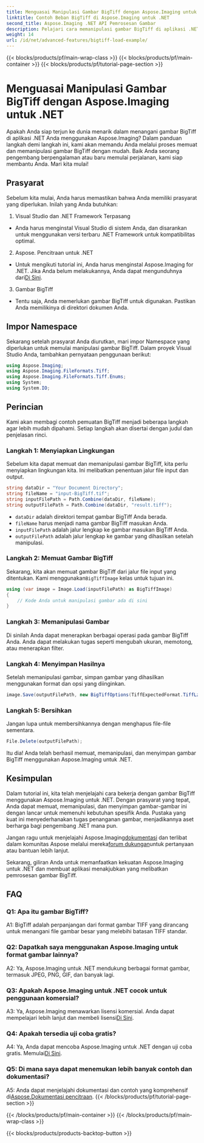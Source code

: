 ```yaml
---
title: Menguasai Manipulasi Gambar BigTiff dengan Aspose.Imaging untuk .NET
linktitle: Contoh Beban BigTiff di Aspose.Imaging untuk .NET
second_title: Aspose.Imaging .NET API Pemrosesan Gambar
description: Pelajari cara memanipulasi gambar BigTiff di aplikasi .NET dengan Aspose.Imaging untuk .NET. Ikuti panduan langkah demi langkah kami untuk penanganan gambar yang lancar.
weight: 14
url: /id/net/advanced-features/bigtiff-load-example/
---
```


{{< blocks/products/pf/main-wrap-class >}}
{{< blocks/products/pf/main-container >}}
{{< blocks/products/pf/tutorial-page-section >}}

# Menguasai Manipulasi Gambar BigTiff dengan Aspose.Imaging untuk .NET

Apakah Anda siap terjun ke dunia menarik dalam menangani gambar BigTiff di aplikasi .NET Anda menggunakan Aspose.Imaging? Dalam panduan langkah demi langkah ini, kami akan memandu Anda melalui proses memuat dan memanipulasi gambar BigTiff dengan mudah. Baik Anda seorang pengembang berpengalaman atau baru memulai perjalanan, kami siap membantu Anda. Mari kita mulai!

## Prasyarat

Sebelum kita mulai, Anda harus memastikan bahwa Anda memiliki prasyarat yang diperlukan. Inilah yang Anda butuhkan:

1. Visual Studio dan .NET Framework Terpasang
- Anda harus menginstal Visual Studio di sistem Anda, dan disarankan untuk menggunakan versi terbaru .NET Framework untuk kompatibilitas optimal.

2. Aspose. Pencitraan untuk .NET
-  Untuk mengikuti tutorial ini, Anda harus menginstal Aspose.Imaging for .NET. Jika Anda belum melakukannya, Anda dapat mengunduhnya dari[Di Sini](https://releases.aspose.com/imaging/net/).

3. Gambar BigTiff
- Tentu saja, Anda memerlukan gambar BigTiff untuk digunakan. Pastikan Anda memilikinya di direktori dokumen Anda.

## Impor Namespace

Sekarang setelah prasyarat Anda diurutkan, mari impor Namespace yang diperlukan untuk memulai manipulasi gambar BigTiff. Dalam proyek Visual Studio Anda, tambahkan pernyataan penggunaan berikut:

```csharp
using Aspose.Imaging;
using Aspose.Imaging.FileFormats.Tiff;
using Aspose.Imaging.FileFormats.Tiff.Enums;
using System;
using System.IO;
```

## Perincian

Kami akan membagi contoh pemuatan BigTiff menjadi beberapa langkah agar lebih mudah dipahami. Setiap langkah akan disertai dengan judul dan penjelasan rinci.

### Langkah 1: Menyiapkan Lingkungan

Sebelum kita dapat memuat dan memanipulasi gambar BigTiff, kita perlu menyiapkan lingkungan kita. Ini melibatkan penentuan jalur file input dan output.

```csharp
string dataDir = "Your Document Directory";
string fileName = "input-BigTiff.tif";
string inputFilePath = Path.Combine(dataDir, fileName);
string outputFilePath = Path.Combine(dataDir, "result.tiff");
```

- `dataDir` adalah direktori tempat gambar BigTiff Anda berada.
- `fileName` harus menjadi nama gambar BigTiff masukan Anda.
- `inputFilePath` adalah jalur lengkap ke gambar masukan BigTiff Anda.
- `outputFilePath` adalah jalur lengkap ke gambar yang dihasilkan setelah manipulasi.

### Langkah 2: Memuat Gambar BigTiff

 Sekarang, kita akan memuat gambar BigTiff dari jalur file input yang ditentukan. Kami menggunakan`BigTiffImage` kelas untuk tujuan ini.

```csharp
using (var image = Image.Load(inputFilePath) as BigTiffImage)
{
    // Kode Anda untuk manipulasi gambar ada di sini
}
```

### Langkah 3: Memanipulasi Gambar

Di sinilah Anda dapat menerapkan berbagai operasi pada gambar BigTiff Anda. Anda dapat melakukan tugas seperti mengubah ukuran, memotong, atau menerapkan filter.

### Langkah 4: Menyimpan Hasilnya

Setelah memanipulasi gambar, simpan gambar yang dihasilkan menggunakan format dan opsi yang diinginkan.

```csharp
image.Save(outputFilePath, new BigTiffOptions(TiffExpectedFormat.TiffLzwRgba));
```

### Langkah 5: Bersihkan

Jangan lupa untuk membersihkannya dengan menghapus file-file sementara.

```csharp
File.Delete(outputFilePath);
```

Itu dia! Anda telah berhasil memuat, memanipulasi, dan menyimpan gambar BigTiff menggunakan Aspose.Imaging untuk .NET.

## Kesimpulan

Dalam tutorial ini, kita telah menjelajahi cara bekerja dengan gambar BigTiff menggunakan Aspose.Imaging untuk .NET. Dengan prasyarat yang tepat, Anda dapat memuat, memanipulasi, dan menyimpan gambar-gambar ini dengan lancar untuk memenuhi kebutuhan spesifik Anda. Pustaka yang kuat ini menyederhanakan tugas penanganan gambar, menjadikannya aset berharga bagi pengembang .NET mana pun.

 Jangan ragu untuk menjelajahi Aspose.Imaging[dokumentasi](https://reference.aspose.com/imaging/net/) dan terlibat dalam komunitas Aspose melalui mereka[forum dukungan](https://forum.aspose.com/)untuk pertanyaan atau bantuan lebih lanjut.

Sekarang, giliran Anda untuk memanfaatkan kekuatan Aspose.Imaging untuk .NET dan membuat aplikasi menakjubkan yang melibatkan pemrosesan gambar BigTiff.

## FAQ

### Q1: Apa itu gambar BigTiff?

A1: BigTiff adalah perpanjangan dari format gambar TIFF yang dirancang untuk menangani file gambar besar yang melebihi batasan TIFF standar.

### Q2: Dapatkah saya menggunakan Aspose.Imaging untuk format gambar lainnya?

A2: Ya, Aspose.Imaging untuk .NET mendukung berbagai format gambar, termasuk JPEG, PNG, GIF, dan banyak lagi.

### Q3: Apakah Aspose.Imaging untuk .NET cocok untuk penggunaan komersial?

 A3: Ya, Aspose.Imaging menawarkan lisensi komersial. Anda dapat mempelajari lebih lanjut dan membeli lisensi[Di Sini](https://purchase.aspose.com/buy).

### Q4: Apakah tersedia uji coba gratis?

 A4: Ya, Anda dapat mencoba Aspose.Imaging untuk .NET dengan uji coba gratis. Memulai[Di Sini](https://releases.aspose.com/).

### Q5: Di mana saya dapat menemukan lebih banyak contoh dan dokumentasi?

 A5: Anda dapat menjelajahi dokumentasi dan contoh yang komprehensif di[Aspose.Dokumentasi pencitraan](https://reference.aspose.com/imaging/net/).
{{< /blocks/products/pf/tutorial-page-section >}}

{{< /blocks/products/pf/main-container >}}
{{< /blocks/products/pf/main-wrap-class >}}

{{< blocks/products/products-backtop-button >}}
